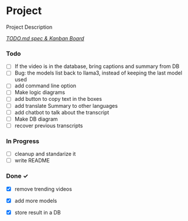 # Project

Project Description

<em>[TODO.md spec & Kanban Board](https://bit.ly/3fCwKfM)</em>

### Todo

- [ ] If the video is in the database, bring captions and summary from DB  
- [ ] Bug: the models list back to llama3, instead of keeping the last model used  
- [ ] add command line option  
- [ ] Make logic diagrams  
- [ ] add button to copy text in the boxes  
- [ ] add translate Summary to other languages  
- [ ] add chatbot to talk about the transcript  
- [ ] Make DB diagram  
- [ ] recover previous transcripts  

### In Progress

- [ ] cleanup and standarize it  
- [ ] write README  

### Done ✓

- [x] remove trending videos  
- [x] add more models  
- [x] store result in a DB  

